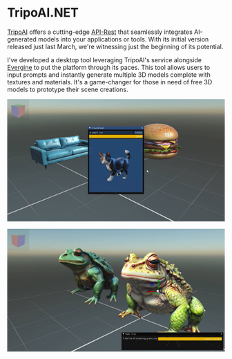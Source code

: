 # TripoAI.NET

[TripoAI](https://www.tripo3d.ai) offers a cutting-edge [API-Rest](https://platform.tripo3d.ai/docs/introduction) that seamlessly integrates AI-generated models into your applications or tools. With its initial version released just last March, we're witnessing just the beginning of its potential.

I've developed a desktop tool leveraging TripoAI's service alongside [Evergine](https://evergine.com/) to put the platform through its paces. This tool allows users to input prompts and instantly generate multiple 3D models complete with textures and materials. It's a game-changer for those in need of free 3D models to prototype their scene creations.

[![Video1](Screenshots/TripoAI-screenshot.png)](https://youtu.be/4h0niYYxv08)

[![Video2](Screenshots/refine_animate_screenshot.png)](https://youtu.be/tMIblPzj7Rk)